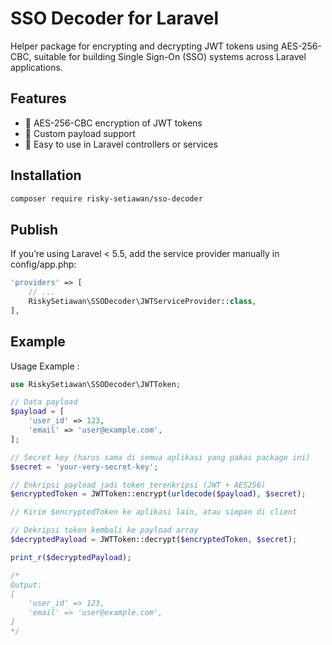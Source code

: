 # SSO Decoder for Laravel

Helper package for encrypting and decrypting JWT tokens using AES-256-CBC, suitable for building Single Sign-On (SSO) systems across Laravel applications.

## Features

- 🔐 AES-256-CBC encryption of JWT tokens
- 🧾 Custom payload support
- 🎯 Easy to use in Laravel controllers or services

## Installation

```bash
composer require risky-setiawan/sso-decoder
```

## Publish

If you’re using Laravel < 5.5, add the service provider manually in config/app.php:

```php
'providers' => [
    // ...
    RiskySetiawan\SSODecoder\JWTServiceProvider::class,
],
```
## Example

Usage Example :
```php
use RiskySetiawan\SSODecoder\JWTToken;

// Data payload
$payload = [
    'user_id' => 123,
    'email' => 'user@example.com',
];

// Secret key (harus sama di semua aplikasi yang pakai package ini)
$secret = 'your-very-secret-key';

// Enkripsi payload jadi token terenkripsi (JWT + AES256)
$encryptedToken = JWTToken::encrypt(urldecode($payload), $secret);

// Kirim $encryptedToken ke aplikasi lain, atau simpan di client

// Dekripsi token kembali ke payload array
$decryptedPayload = JWTToken::decrypt($encryptedToken, $secret);

print_r($decryptedPayload);

/*
Output:
[
    'user_id' => 123,
    'email' => 'user@example.com',
]
*/
```

